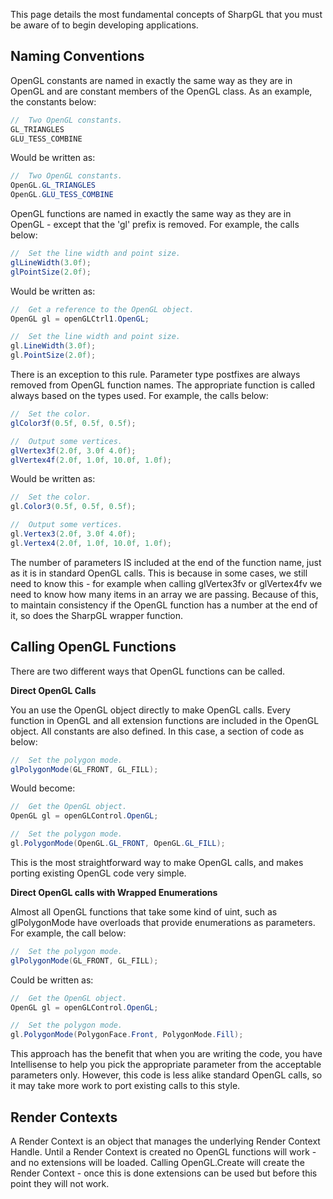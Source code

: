 This page details the most fundamental concepts of SharpGL that you must be aware of to begin developing applications.

## Naming Conventions ##

OpenGL constants are named in exactly the same way as they are in OpenGL and are constant members of the OpenGL class. As an example, the constants below:

````csharp
//  Two OpenGL constants.
GL_TRIANGLES
GLU_TESS_COMBINE
````

Would be written as:

````csharp
//  Two OpenGL constants.
OpenGL.GL_TRIANGLES
OpenGL.GLU_TESS_COMBINE
````

OpenGL functions are named in exactly the same way as they are in OpenGL - except that the 'gl' prefix is removed. For example, the calls below:

````csharp
//  Set the line width and point size.
glLineWidth(3.0f);
glPointSize(2.0f);
````

Would be written as:

````csharp
//  Get a reference to the OpenGL object.
OpenGL gl = openGLCtrl1.OpenGL;

//  Set the line width and point size.
gl.LineWidth(3.0f);
gl.PointSize(2.0f);
````

There is an exception to this rule. Parameter type postfixes are always removed from OpenGL function names. The appropriate function is called always based on the types used. For example, the calls below:

````csharp
//  Set the color.
glColor3f(0.5f, 0.5f, 0.5f);

//  Output some vertices.
glVertex3f(2.0f, 3.0f 4.0f);
glVertex4f(2.0f, 1.0f, 10.0f, 1.0f);
````

Would be written as:

````csharp
//  Set the color.
gl.Color3(0.5f, 0.5f, 0.5f);

//  Output some vertices.
gl.Vertex3(2.0f, 3.0f 4.0f);
gl.Vertex4(2.0f, 1.0f, 10.0f, 1.0f);
````

The number of parameters IS included at the end of the function name, just as it is in standard OpenGL calls. This is because in some cases, we still need to know this - for example when calling glVertex3fv or glVertex4fv we need to know how many items in an array we are passing. Because of this, to maintain consistency if the OpenGL function has a number at the end of it, so does the SharpGL wrapper function.

## Calling OpenGL Functions ##

There are two different ways that OpenGL functions can be called.

**Direct OpenGL Calls**

You an use the OpenGL object directly to make OpenGL calls. Every function in OpenGL and all extension functions are included in the OpenGL object. All constants are also defined. In this case, a section of code as below:

````csharp
//  Set the polygon mode.
glPolygonMode(GL_FRONT, GL_FILL);
````

Would become:

````csharp
//  Get the OpenGL object.
OpenGL gl = openGLControl.OpenGL;

//  Set the polygon mode.
gl.PolygonMode(OpenGL.GL_FRONT, OpenGL.GL_FILL);
````

This is the most straightforward way to make OpenGL calls, and makes porting existing OpenGL code very simple.

**Direct OpenGL calls with Wrapped Enumerations**

Almost all OpenGL functions that take some kind of uint, such as glPolygonMode have overloads that provide enumerations as parameters. For example, the call below:

````csharp
//  Set the polygon mode.
glPolygonMode(GL_FRONT, GL_FILL);
````

Could be written as:

````csharp
//  Get the OpenGL object.
OpenGL gl = openGLControl.OpenGL;

//  Set the polygon mode.
gl.PolygonMode(PolygonFace.Front, PolygonMode.Fill);
````

This approach has the benefit that when you are writing the code, you have Intellisense to help you pick the appropriate parameter from the acceptable parameters only. However, this code is less alike standard OpenGL calls, so it may take more work to port existing calls to this style.

## Render Contexts ##

A Render Context is an object that manages the underlying Render Context Handle. Until a Render Context is created no OpenGL functions will work - and no extensions will be loaded. Calling OpenGL.Create will create the Render Context - once this is done extensions can be used but before this point they will not work.